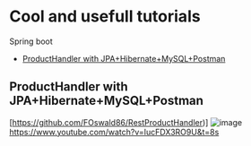 # Cool and usefull tutorials

<!-- START doctoc generated TOC please keep comment here to allow auto update -->
<!-- DON'T EDIT THIS SECTION, INSTEAD RE-RUN doctoc TO UPDATE -->

Spring boot

- [ProductHandler with JPA+Hibernate+MySQL+Postman](#ProductHandler-with-JPA+Hibernate+MySQL+Postman)

<!-- END doctoc generated TOC please keep comment here to allow auto update -->

## ProductHandler with JPA+Hibernate+MySQL+Postman
[https://github.com/FOswald86/RestProductHandler)]
![image](https://github.com/FOswald86/Tutorials/assets/86290835/3f23df8e-de1c-4e74-8794-188b5193da6a)  
https://www.youtube.com/watch?v=IucFDX3RO9U&t=8s  
  
